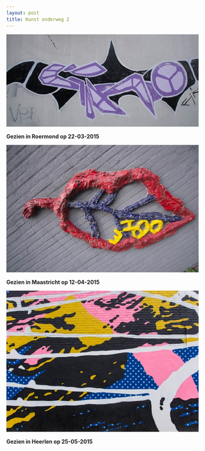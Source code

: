 ```yaml
---
layout: post
title: Kunst onderweg 2
---
```

![](/img/IMGP4398.jpg)

**Gezien in Roermond op 22-03-2015**

![](/img/IMGP4582.jpg-2)

**Gezien in Maastricht op 12-04-2015**

![](/img/IMGP4797.jpg)

**Gezien in Heerlen op 25-05-2015**
